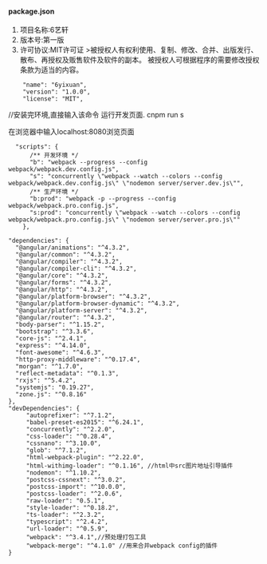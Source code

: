 
#### package.json


1. 项目名称:6艺轩
2. 版本号:第一版
3. 许可协议:MIT许可证 >被授权人有权利使用、复制、修改、合并、出版发行、散布、再授权及贩售软件及软件的副本。
被授权人可根据程序的需要修改授权条款为适当的内容。
```
    "name": "6yixuan",
    "version": "1.0.0",
    "license": "MIT",
```
//安装完环境,直接输入该命令 运行开发页面.
cnpm run s

在浏览器中输入localhost:8080浏览页面


```
  "scripts": {
      /** 开发环境 */
      "b": "webpack --progress --config webpack/webpack.dev.config.js",
      "s": "concurrently \"webpack --watch --colors --config webpack/webpack.dev.config.js\" \"nodemon server/server.dev.js\"",
      /** 生产环境 */
      "b:prod": "webpack -p --progress --config webpack/webpack.pro.config.js",
      "s:prod": "concurrently \"webpack --watch --colors --config webpack/webpack.pro.config.js\" \"nodemon server/server.pro.js\""
    },
```
    "dependencies": {
      "@angular/animations": "^4.3.2",
      "@angular/common": "^4.3.2",
      "@angular/compiler": "^4.3.2",
      "@angular/compiler-cli": "^4.3.2",
      "@angular/core": "^4.3.2",
      "@angular/forms": "^4.3.2",
      "@angular/http": "^4.3.2",
      "@angular/platform-browser": "^4.3.2",
      "@angular/platform-browser-dynamic": "^4.3.2",
      "@angular/platform-server": "^4.3.2",
      "@angular/router": "^4.3.2",
      "body-parser": "^1.15.2",
      "bootstrap": "^3.3.6",
      "core-js": "^2.4.1",
      "express": "^4.14.0",
      "font-awesome": "^4.6.3",
      "http-proxy-middleware": "^0.17.4",
      "morgan": "^1.7.0",
      "reflect-metadata": "^0.1.3",
      "rxjs": "^5.4.2",
      "systemjs": "0.19.27",
      "zone.js": "^0.8.16"
    },
    "devDependencies": {
         "autoprefixer": "^7.1.2",
         "babel-preset-es2015": "^6.24.1",
         "concurrently": "^2.2.0",
         "css-loader": "^0.28.4",
         "cssnano": "^3.10.0",
         "glob": "^7.1.2",
         "html-webpack-plugin": "^2.22.0",
         "html-withimg-loader": "^0.1.16", //html中src图片地址引导插件
         "nodemon": "^1.10.2",
         "postcss-cssnext": "^3.0.2",
         "postcss-import": "^10.0.0",
         "postcss-loader": "^2.0.6",
         "raw-loader": "0.5.1",
         "style-loader": "^0.18.2",
         "ts-loader": "^2.3.2",
         "typescript": "^2.4.2",
         "url-loader": "^0.5.9",
         "webpack": "^3.4.1",//预处理打包工具
         "webpack-merge": "^4.1.0" //用来合并webpack config的插件
    }

```